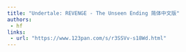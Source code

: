 ```yaml
---
title: "Undertale: REVENGE - The Unseen Ending 简体中文版"
authors:
 - hf
links:
 - url: "https://www.123pan.com/s/r3SSVv-s18Wd.html"
---
```

